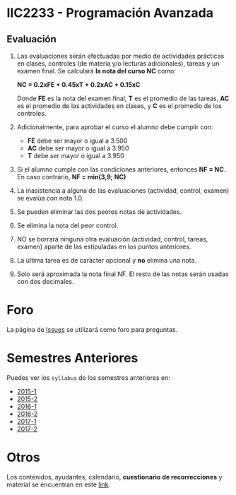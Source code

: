 # IIC2233 - Programación Avanzada


## Evaluación

1. Las evaluaciones serán efectuadas por medio de actividades prácticas en clases, 
controles (de materia y/o lecturas adicionales), tareas y un examen final. Se calculará **la nota del curso NC** como:

    **NC = 0.2xFE + 0.45xT + 0.2xAC + 0.15xC**

    Donde **FE** es la nota del examen final, **T** es el promedio de las tareas, **AC** es el promedio de las actividades en clases, y **C** es el promedio de los controles.

1.  Adicionalmente, para aprobar el curso el alumno debe cumplir con:
    - **FE** debe ser mayor o igual a 3.500
    - **AC** debe ser mayor o igual a 3.950
    - **T** debe ser mayor o igual a 3.950
1. Si el alumno cumple con las condiciones anteriores, entonces **NF = NC**. En caso contrario, **NF = min(3,9; NC)**
1. La inasistencia a alguna de las evaluaciones (actividad, control, examen) se evalúa con nota 1.0.
1. Se pueden eliminar las dos peores notas de actividades.
1. Se elimina la nota del peor control.
1. NO se borrará ninguna otra evaluación (actividad, control, tareas, examen) aparte de las estipuladas en los puntos anteriores.  
1. La última tarea es de carácter opcional y **no** elimina una nota.
1. Solo será aproximada la nota final NF. El resto de las notas serán usadas con dos decimales.


# Foro

La página de [Issues](../../issues) se utilizará como foro para preguntas.


# Semestres Anteriores

Puedes ver los `syllabus` de los semestres anteriores en:
- [2015-1](https://github.com/IIC2233-2015-1/syllabus)
- [2015-2](https://github.com/IIC2233-2015-2/syllabus)
- [2016-1](https://github.com/IIC2233-2016-1/syllabus)
- [2016-2](https://github.com/IIC2233-2016-02/Syllabus)
- [2017-1](https://github.com/IIC2233/Syllabus-2017-1)
- [2017-2](https://github.com/IIC2233/Syllabus-2017-2)

# Otros

Los contenidos, ayudantes, calendario, **cuestionario de recorrecciones** y material se encuentran en este [link](https://iic2233.github.io/).